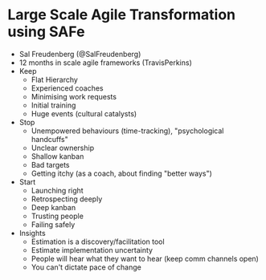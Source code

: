 # Large Scale Agile Transformation using SAFe

* Sal Freudenberg (@SalFreudenberg)
* 12 months in scale agile frameworks (TravisPerkins)
* Keep
  * Flat Hierarchy
  * Experienced coaches
  * Minimising work requests
  * Initial training
  * Huge events (cultural catalysts)
* Stop
  * Unempowered behaviours (time-tracking), "psychological handcuffs"
  * Unclear ownership
  * Shallow kanban
  * Bad targets
  * Getting itchy (as a coach, about finding "better ways")
* Start
  * Launching right
  * Retrospecting deeply
  * Deep kanban
  * Trusting people
  * Failing safely
* Insights
  * Estimation is a discovery/facilitation tool
  * Estimate implementation uncertainty
  * People will hear what they want to hear (keep comm channels open)
  * You can't dictate pace of change
  
